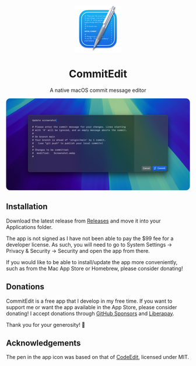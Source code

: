 <div align="center">
  <img src="CommitEdit/Assets.xcassets/AppIcon.appiconset/5.png" width="128" height=“128” />

  # CommitEdit

  A native macOS commit message editor

  <img src="Screenshot.webp" />
</div>

## Installation

Download the latest release from [Releases](https://github.com/kra-mo/CommitEdit/releases/latest) and move it into your Applications folder.

The app is not signed as I have not been able to pay the $99 fee for a developer license. As such, you will need to go to System Settings → Privacy & Security → Security and open the app from there.

If you would like to be able to install/update the app more conveniently, such as from the Mac App Store or Homebrew, please consider donating!

## Donations

CommitEdit is a free app that I develop in my free time. If you want to support me or want the app available in the App Store, please consider donating! I accept donations through [GitHub Sponsors](https://github.com/sponsors/kra-mo) and [Liberapay](https://liberapay.com/kramo).

Thank you for your generosity! 💙

## Acknowledgements

The pen in the app icon was based on that of [CodeEdit](https://github.com/CodeEditApp/CodeEdit), licensed under MIT.
